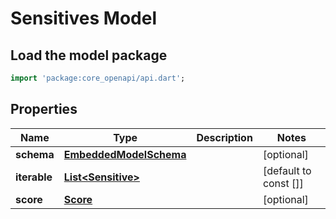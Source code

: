 # Sensitives Model

## Load the model package
```dart
import 'package:core_openapi/api.dart';
```

## Properties
Name | Type | Description | Notes
------------ | ------------- | ------------- | -------------
**schema** | [**EmbeddedModelSchema**](EmbeddedModelSchema) |  | [optional] 
**iterable** | [**List\<Sensitive\>**](Sensitive) |  | [default to const []]
**score** | [**Score**](Score) |  | [optional] 




